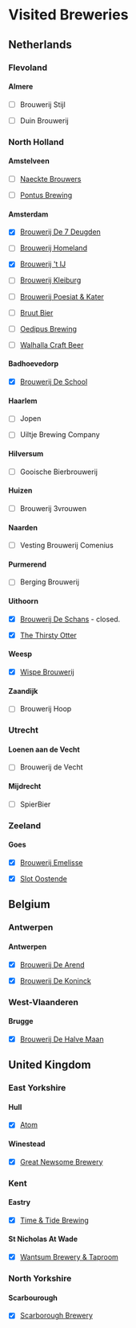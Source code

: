 # Visited Breweries

## Netherlands

### Flevoland

#### Almere

- [ ] Brouwerij Stijl

- [ ] Duin Brouwerij

### North Holland

#### Amstelveen

- [ ] [Naeckte Brouwers](NL/NH/Amstelveen/Naeckte_Brouwers.md)

- [ ] [Pontus Brewing](NL/NH/Amstelveen/Pontus_Brewing.md)

#### Amsterdam

- [x] [Brouwerij De 7 Deugden](NL/NH/Amsterdam/Brouwerij_De_7_Deugden.md)

- [ ] [Brouwerij Homeland](NL/NH/Amsterdam/Brouwerij_Homeland.md)

- [x] [Brouwerij 't IJ](NL/NH/Amsterdam/Brouwerij_t_IJ.md)

- [ ] [Brouwerij Kleiburg](NL/NH/Amsterdam/Brouwerij_Kleiburg.md)

- [ ] [Brouwerij Poesiat & Kater]()

- [ ] [Bruut Bier]()

- [ ] [Oedipus Brewing](NL/NH/Amsterdam/Oedipus_Brewing.md)

- [ ] [Walhalla Craft Beer](NL/NH/Amsterdam/Walhalla_Craft_Beer.md)

#### Badhoevedorp

- [x] [Brouwerij De School](NL/NH/Badhoevedorp/Brouwerij_De_School.md)

#### Haarlem

- [ ] Jopen

- [ ] Uiltje Brewing Company

#### Hilversum

- [ ] Gooische Bierbrouwerij

#### Huizen

- [ ] Brouwerij 3vrouwen

#### Naarden

- [ ] Vesting Brouwerij Comenius

#### Purmerend

- [ ] Berging Brouwerij

#### Uithoorn

- [x] [Brouwerij De Schans](NL/NH/Uithoorn/Brouwerij_De_Schans.md) - closed.

- [x] [The Thirsty Otter](NL/NH/Uithoorn/The_Thirsty_Otter.md)

#### Weesp

- [x] [Wispe Brouwerij](NL/NH/Weesp/Wispe_Brouwerij.md)

#### Zaandijk

- [ ] Brouwerij Hoop

### Utrecht

#### Loenen aan de Vecht

- [ ] Brouwerij de Vecht

#### Mijdrecht

- [ ] SpierBier

### Zeeland

#### Goes

- [x] [Brouwerij Emelisse](NL/ZL/Goes/Brouwerij_Emelisse.md)

- [x] [Slot Oostende](NL/ZL/Goes/Slot_Oostende.md)

## Belgium

### Antwerpen

#### Antwerpen

- [x] [Brouwerij De Arend](B/ANT/Antwerpen/Brouwerij_De_Arend.md)

- [x] [Brouwerij De Koninck](B/ANT/Antwerpen/Brouwerij_De_Koninck.md)

### West-Vlaanderen

#### Brugge

- [x] [Brouwerij De Halve Maan](B/WVL/Brugge/Brouwerij_De_Halve_Maan.md)

## United Kingdom

### East Yorkshire

#### Hull

- [x] [Atom](UK/East_Yorkshire/Hull/Atom.md)

#### Winestead

- [x] [Great Newsome Brewery](UK/East_Yorkshire/Winestead/Great_Newsome_Brewery.md)

### Kent

#### Eastry

- [x] [Time & Tide Brewing](UK/Kent/Eastry/Time_and_Tide_Brewing.md)

#### St Nicholas At Wade

- [x] [Wantsum Brewery & Taproom](UK/Kent/St_Nicholas_At_Wade/Wantsum_Brewery_and_Taproom.md)

### North Yorkshire

#### Scarbourough

- [x] [Scarborough Brewery](UK/North_Yorkshire/Scarborough/Scarborough_Brewery.md)
